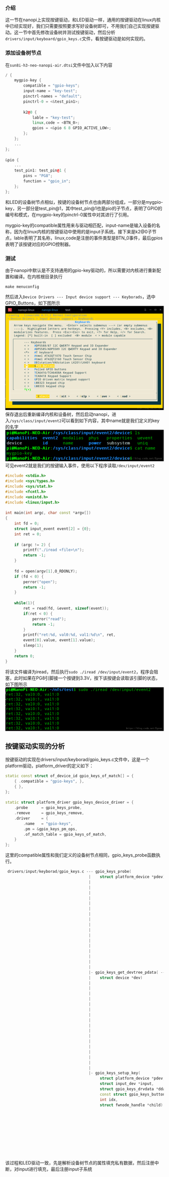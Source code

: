 ### 介绍
这一节在nanopi上实现按键驱动，和LED驱动一样，通用的按键驱动在linux内核中已经实现好，我们只需要按照要求写好设备树即可，不用我们自己实现按键驱动。这一节中首先修改设备树并测试按键驱动，然后分析`drivers/input/keyboard/gpio_keys.c`文件，看按键驱动是如何实现的。

### 添加设备树节点
在`sun8i-h3-neo-nanopi-air.dtsi`文件中加入以下内容

```cpp
/ {
    mygpio-key {
		compatible = "gpio-keys";
		input-name = "key-test";
		pinctrl-names = "default";
		pinctrl-0 = <&test_pin1>;
		
		k2@0 {
			lable = "key-test";
			linux,code = <BTN_0>;
			gpios = <&pio 6 8 GPIO_ACTIVE_LOW>;
		};
	};
    ...
};

&pio {
    ...
	test_pin1: test_pin@1 {
		pins = "PG8";
		function = "gpio_in";
	};
};
```

和LED的设备树节点相似，按键的设备树节点也由两部分组成，一部分是mygpio-key，另一部分是test_pin@1，其中test_pin@1也是pio的子节点，表明了GPIO的编号和模式，在mygpio-key的pinctrl-0属性中对其进行了引用。

mygpio-key的compatible属性用来与驱动相匹配，input-name是输入设备的名称，因为在linux内核的按键驱动中使用的是input子系统。接下来是k2@0子节点，lable表明了其名称，linux,code是注册的事件类型是BTN_0事件，最后gpios表明了该按键对应的GPIO控制器。

### 测试
由于nanopi中默认是不支持通用的gpio-key驱动的，所以需要对内核进行重新配置和编译。在内核根目录执行
```
make menuconfig
```
然后进入`Device Drivers --- Input device support --- Keyborads`，选中GPIO_Buttons，如下图所示
![这里写图片描述](res/Linux驱动开发10：【设备树】nanopi的按键驱动_1.png)
保存退出后重新编译内核和设备树，然后启动nanopi，进入`/sys/class/input/event2`可以看到如下内容，其中name就是我们定义的key的名字
![这里写图片描述](res/Linux驱动开发10：【设备树】nanopi的按键驱动_2.png)
可见event2就是我们的按键输入事件，使用以下程序读取`/dev/input/event2`
```cpp
#include <stdio.h>
#include <sys/types.h>
#include <sys/stat.h>
#include <fcntl.h>
#include <unistd.h>
#include <linux/input.h>

int main(int argc, char const *argv[])
{
    int fd = 0;
    struct input_event event[2] = {0};
    int ret = 0;

    if (argc != 2) {
        printf("./iread <file>\n");
        return -1;
    }

    fd = open(argv[1],O_RDONLY);
    if (fd < 0) {
        perror("open");
        return -1;
    }

    while(1){
        ret = read(fd, &event, sizeof(event));
        if(ret < 0) {
            perror("read");
            return -1;
        }
        printf("ret:%d, val0:%d, val1:%d\n", ret,
        event[0].value, event[1].value);
        sleep(1);
    }
    return 0;
}
```

将该文件编译为iread，然后执行`sudo ./iread /dev/input/event2`，程序会阻塞，此时如果在PG8引脚接一个按键到3.3V，按下该按键会读取该引脚的状态，如下图所示
![这里写图片描述](res/Linux驱动开发10：【设备树】nanopi的按键驱动_3.png)

## 按键驱动实现的分析
按键驱动的实现在drivers/input/keyborad/gpio_keys.c文件中，这是一个platform驱动，platform_driver的定义如下：

```cpp
static const struct of_device_id gpio_keys_of_match[] = {
	{ .compatible = "gpio-keys", },
	{ },
};

static struct platform_driver gpio_keys_device_driver = {
	.probe		= gpio_keys_probe,
	.remove		= gpio_keys_remove,
	.driver		= {
		.name	= "gpio-keys",
		.pm	= &gpio_keys_pm_ops,
		.of_match_table = gpio_keys_of_match,
	}
};
```

这里的compatible属性和我们定义的设备树节点相同，gpio_keys_probe函数执行。

```cpp
 drivers/input/keyborad/gpio_keys.c --- gpio_keys_probe(                --- struct gpio_keys_platform_data *pdata
                                     |    struct platform_device *pdev)  |- struct gpio_keys_drvdata *ddata
                                     |                                   |- struct input_dev *input
                                     |                                   |- pdata = gpio_keys_get_devtree_pdata(dev)
                                     |                                   |- size = sizeof(struct gpio_keys_drvdata) +
			                         |                                   |         pdata->nbuttons * 
                                     |                                   |         sizeof(struct gpio_button_data);
                                     |                                   |- ddata = devm_kzalloc(dev, size, GFP_KERNEL);
                                     |                                   |- input = devm_input_allocate_device(dev)
                                     |                                   |- input->open = gpio_keys_open
                                     |                                   |- input->close = gpio_keys_close
                                     |                                   |- input->keycodemax = pdata->nbuttons
                                     |                                   |- for (i = 0; i < pdata->nbuttons; i++) {
                                     |                                   |      struct gpio_keys_button *button 
                                     |                                   |              = &pdata->buttons[i];
                                     |                                   |      gpio_keys_setup_key(pdev, input, 
                                     |                                   |              ddata, button, i, child);
                                     |                                   |  }
                                     |                                   |- input_register_device(input)
                                     |- gpio_keys_get_devtree_pdata( --- int nbuttons;
                                     |    struct device *dev)         |- struct gpio_keys_platform_data *pdata
                                     |                                |- struct gpio_keys_button *button
                                     |                                |- nbuttons = device_get_child_node_count(dev)
                                     |                                |- pdata = devm_kzalloc(dev,
			                         |                                |    sizeof(*pdata)+nbuttons*sizeof(*button),
			                         |                                |    GFP_KERNEL);
                                     |                                |- button = (struct gpio_keys_button *)
                                     |                                |    (pdata + 1);
                                     |                                |- pdata->buttons = button
                                     |                                |- pdata->nbuttons = nbuttons
                                     |                                |- device_property_read_string(
                                     |                                |    dev,"label",&pdata->name);
                                     |                                |- device_for_each_child_node(dev, child) {
                                     |                                |      fwnode_property_read_string(child, 
                                     |                                |        "label", &button->desc);
                                     |                                |      fwnode_property_read_u32(child, 
                                     |                                |        "linux,input-type", &button->type));
                                     |                                |  }
                                     |- gpio_keys_setup_key(                    --- struct gpio_button_data *bdata
                                          struct platform_device *pdev,          |- bdata = &ddata->data[idx]
                                          struct input_dev *input,               |- bdata->input = input
                                          struct gpio_keys_drvdata *ddata,       |- bdata->gpiod = 
                                          const struct gpio_keys_button *button, |    devm_fwnode_get_gpiod_from_child(
                                          int idx,                               |    dev, NULL,child,GPIOD_IN,desc)
                                          struct fwnode_handle *child)           |- irq = gpiod_to_irq(bdata->gpiod)
                                                                                 |- bdata->irq = irq
                                                                                 |- isr = gpio_keys_irq_isr
                                                                                 |- bdata->code = &ddata->keymap[idx]
                                                                                 |- *bdata->code = button->code
                                                                                 |- input_set_capability(
                                                                                 |    input, button->type ?: EV_KEY, *bdata->code)
                                                                                 |- devm_request_any_context_irq(
                                                                                 |    dev, bdata->irq, isr, irqflags,
                                                                                 |    desc, bdata);
```


该过程和LED驱动一致，先是解析设备树节点的属性填充私有数据，然后注册中断，对input进行填充，最后注册input子系统